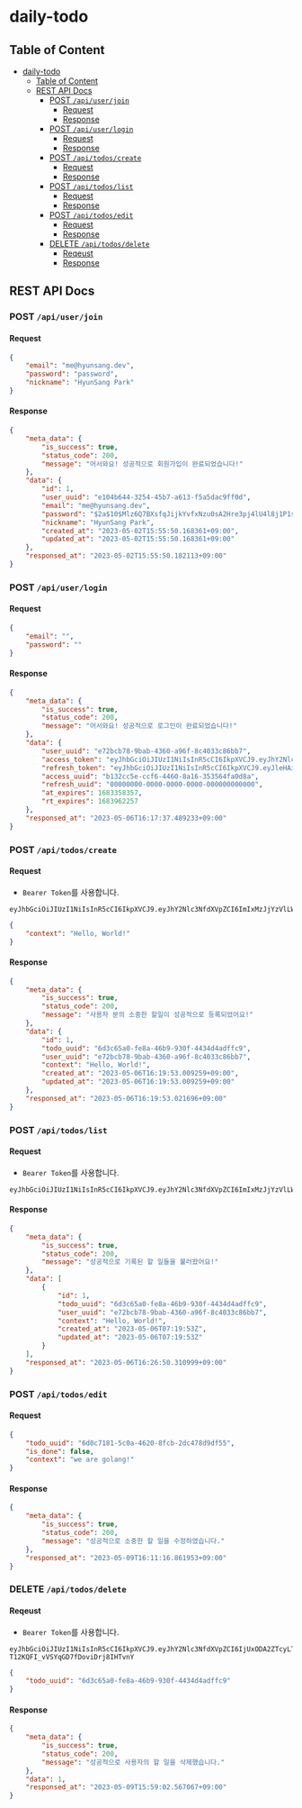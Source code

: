 # daily-todo

## Table of Content
- [daily-todo](#daily-todo)
  - [Table of Content](#table-of-content)
  - [REST API Docs](#rest-api-docs)
    - [POST `/api/user/join`](#post-apiuserjoin)
      - [Request](#request)
      - [Response](#response)
    - [POST `/api/user/login`](#post-apiuserlogin)
      - [Request](#request-1)
      - [Response](#response-1)
    - [POST `/api/todos/create`](#post-apitodoscreate)
      - [Request](#request-2)
      - [Response](#response-2)
    - [POST `/api/todos/list`](#post-apitodoslist)
      - [Request](#request-3)
      - [Response](#response-3)
    - [POST `/api/todos/edit`](#post-apitodosedit)
      - [Request](#request-4)
      - [Response](#response-4)
    - [DELETE `/api/todos/delete`](#delete-apitodosdelete)
      - [Reqeust](#reqeust)
      - [Response](#response-5)

## REST API Docs

### POST `/api/user/join`
#### Request
```json
{
    "email": "me@hyunsang.dev",
    "password": "password",
    "nickname": "HyunSang Park"
}
```

#### Response
```json
{
    "meta_data": {
        "is_success": true,
        "status_code": 200,
        "message": "어서와요! 성공적으로 회원가입이 완료되었습니다!"
    },
    "data": {
        "id": 1,
        "user_uuid": "e104b644-3254-45b7-a613-f5a5dac9ff0d",
        "email": "me@hyunsang.dev",
        "password": "$2a$10$Mlz6Q7BXsfqJijkYvfxNzu0sA2Hre3pj4lU4l8j1P1sojxo15AI4C",
        "nickname": "HyunSang Park",
        "created_at": "2023-05-02T15:55:50.168361+09:00",
        "updated_at": "2023-05-02T15:55:50.168361+09:00"
    },
    "responsed_at": "2023-05-02T15:55:50.182113+09:00"
}
```

### POST `/api/user/login`
#### Request
```json
{
    "email": "",
    "password": ""
}
```

#### Response
```json
{
    "meta_data": {
        "is_success": true,
        "status_code": 200,
        "message": "어서와요! 성공적으로 로그인이 완료되었습니다!"
    },
    "data": {
        "user_uuid": "e72bcb78-9bab-4360-a96f-8c4033c86bb7",
        "access_token": "eyJhbGciOiJIUzI1NiIsInR5cCI6IkpXVCJ9.eyJhY2Nlc3NfdXVpZCI6ImIxMzJjYzVlLWNjZjYtNDQ2MC04YTE2LTM1MzU2NGZhMGQ4YSIsImF1dGhvcml6ZWQiOnRydWUsImV4cCI6MTY4MzM1ODM1NywidXNlcl91dWlkIjoiZTcyYmNiNzgtOWJhYi00MzYwLWE5NmYtOGM0MDMzYzg2YmI3In0.WX3xC5toOa_7JxF9z_0vBM1JUu3MTbaxfQyqS3eOSec",
        "refresh_token": "eyJhbGciOiJIUzI1NiIsInR5cCI6IkpXVCJ9.eyJleHAiOjE2ODM5NjIyNTcsInJlZnJlc2hfdXVpZCI6IjAwMDAwMDAwLTAwMDAtMDAwMC0wMDAwLTAwMDAwMDAwMDAwMCIsInVzZXJfdXVpZCI6ImU3MmJjYjc4LTliYWItNDM2MC1hOTZmLThjNDAzM2M4NmJiNyJ9.RrbKQNlFGP9Dabrjuj6BkoNJZ6UbD8tNYnav6GX1Xww",
        "access_uuid": "b132cc5e-ccf6-4460-8a16-353564fa0d8a",
        "refresh_uuid": "00000000-0000-0000-0000-000000000000",
        "at_expires": 1683358357,
        "rt_expires": 1683962257
    },
    "responsed_at": "2023-05-06T16:17:37.489233+09:00"
}
```

### POST `/api/todos/create`
#### Request
- `Bearer Token`를 사용합니다.
```
eyJhbGciOiJIUzI1NiIsInR5cCI6IkpXVCJ9.eyJhY2Nlc3NfdXVpZCI6ImIxMzJjYzVlLWNjZjYtNDQ2MC04YTE2LTM1MzU2NGZhMGQ4YSIsImF1dGhvcml6ZWQiOnRydWUsImV4cCI6MTY4MzM1ODM1NywidXNlcl91dWlkIjoiZTcyYmNiNzgtOWJhYi00MzYwLWE5NmYtOGM0MDMzYzg2YmI3In0.WX3xC5toOa_7JxF9z_0vBM1JUu3MTbaxfQyqS3eOSec
```

```json
{
    "context": "Hello, World!"
}
```

#### Response
```json
{
    "meta_data": {
        "is_success": true,
        "status_code": 200,
        "message": "사용자 분의 소중한 할일이 성공적으로 등록되었어요!"
    },
    "data": {
        "id": 1,
        "todo_uuid": "6d3c65a0-fe8a-46b9-930f-4434d4adffc9",
        "user_uuid": "e72bcb78-9bab-4360-a96f-8c4033c86bb7",
        "context": "Hello, World!",
        "created_at": "2023-05-06T16:19:53.009259+09:00",
        "updated_at": "2023-05-06T16:19:53.009259+09:00"
    },
    "responsed_at": "2023-05-06T16:19:53.021696+09:00"
}
```

### POST `/api/todos/list`
#### Request
- `Bearer Token`를 사용합니다.
```
eyJhbGciOiJIUzI1NiIsInR5cCI6IkpXVCJ9.eyJhY2Nlc3NfdXVpZCI6ImIxMzJjYzVlLWNjZjYtNDQ2MC04YTE2LTM1MzU2NGZhMGQ4YSIsImF1dGhvcml6ZWQiOnRydWUsImV4cCI6MTY4MzM1ODM1NywidXNlcl91dWlkIjoiZTcyYmNiNzgtOWJhYi00MzYwLWE5NmYtOGM0MDMzYzg2YmI3In0.WX3xC5toOa_7JxF9z_0vBM1JUu3MTbaxfQyqS3eOSec
```
#### Response
```json
{
    "meta_data": {
        "is_success": true,
        "status_code": 200,
        "message": "성공적으로 기록된 할 일들을 불러왔어요!"
    },
    "data": [
        {
            "id": 1,
            "todo_uuid": "6d3c65a0-fe8a-46b9-930f-4434d4adffc9",
            "user_uuid": "e72bcb78-9bab-4360-a96f-8c4033c86bb7",
            "context": "Hello, World!",
            "created_at": "2023-05-06T07:19:53Z",
            "updated_at": "2023-05-06T07:19:53Z"
        }
    ],
    "responsed_at": "2023-05-06T16:26:50.310999+09:00"
}
```

### POST `/api/todos/edit`

#### Request
```json
{
    "todo_uuid": "6d0c7181-5c0a-4620-8fcb-2dc478d9df55",
    "is_done": false,
    "context": "we are golang!"
}
```

#### Response
```json
{
    "meta_data": {
        "is_success": true,
        "status_code": 200,
        "message": "성공적으로 소중한 할 일을 수정하였습니다."
    },
    "responsed_at": "2023-05-09T16:11:16.861953+09:00"
}
```

### DELETE `/api/todos/delete`

#### Reqeust
- `Bearer Token`를 사용합니다.
```
eyJhbGciOiJIUzI1NiIsInR5cCI6IkpXVCJ9.eyJhY2Nlc3NfdXVpZCI6IjUxODA2ZTcyLTBhMWMtNDhmMS1iZGI2LWM3YmRmN2MwYjA4MyIsImF1dGhvcml6ZWQiOnRydWUsImV4cCI6MTY4MzYxNjIwOCwidXNlcl91dWlkIjoiZTcyYmNiNzgtOWJhYi00MzYwLWE5NmYtOGM0MDMzYzg2YmI3In0.GYYhx1jVz0K-T12KQFI_vVSYqGD7fDoviDrj8IHTvnY
```
```json
{
    "todo_uuid": "6d3c65a0-fe8a-46b9-930f-4434d4adffc9"
}
```

#### Response
```json
{
    "meta_data": {
        "is_success": true,
        "status_code": 200,
        "message": "성공적으로 사용자의 할 일을 삭제했습니다."
    },
    "data": 1,
    "responsed_at": "2023-05-09T15:59:02.567067+09:00"
}
```
